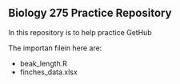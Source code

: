 ## Biology 275 Practice Repository

In this repository is to help practice GetHub

The importan filein here are:

* beak_length.R
* finches_data.xlsx

